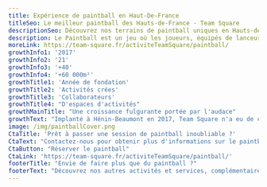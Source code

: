 ```yaml
---
title: Expérience de paintball en Haut-De-France
titleSeo: Le meilleur paintball des Hauts-de-France - Team Square
descriptionSeo: Découvrez nos terrains de paintball uniques en Hauts-de-France. Idéal pour les groupes, les familles et le teambuilding. Réservez votre expérience dès aujourd'hui !
description: Le Paintball est un jeu où les joueurs, équipés de lanceurs de billes de peinture, s'affrontent en équipes de 3 à 15 sur des terrains extérieurs. Encadrée par un arbitre, l'activité propose divers scénarios, et est sans danger si les règles de sécurité sont respectées.
moreLink: https://team-square.fr/activiteTeamSquare/paintball/
growthInfo1: '2017'
growthInfo2: '21'
growthInfo3: '+40'
growthInfo4: '+60 000m²'
growthTitle1: 'Année de fondation'
growthTitle2: 'Activités crées'
growthTitle3: 'Collaborateurs'
growthTitle4: "D'espaces d'activités"
growthMainTitle: "Une croissance fulgurante portée par l'audace"
growthText: "Implanté à Hénin-Beaumont en 2017, Team Square n'a eu de cesse d'enrichir son offre pour répondre aux attentes toujours renouvelées de sa clientèle."
image: /img/paintballCover.png
CtaTitle: 'Prêt à passer une session de paintball inoubliable ?'
CtaText: "Contactez-nous pour obtenir plus d'informations sur le paintball à Team Square Hénin-Beaumont."
CtaButton: "Réserver le paintball"
CtaLink: 'https://team-square.fr/activiteTeamSquare/paintball/'
footerTitle: "Envie de faire plus que du paintball ?"
footerText: "Découvrez nos autres activités et services, complémentaires au paintball. À Hénin-Beaumont dans les Hauts-de-France."
---
```



